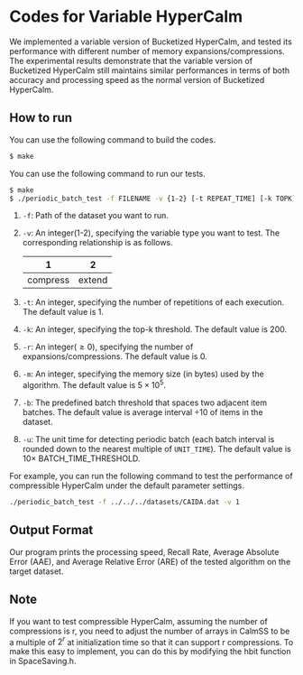 # Codes for Variable HyperCalm

We implemented a variable version of Bucketized HyperCalm, and tested its performance with different number of memory expansions/compressions. The experimental results demonstrate that the variable version of Bucketized HyperCalm still maintains similar performances in terms of both accuracy and processing speed as the normal version of Bucketized HyperCalm.

## How to run

You can use the following command to build the codes. 

```bash
$ make 
```

You can use the following command to run our tests. 

```bash
$ make
$ ./periodic_batch_test -f FILENAME -v {1-2} [-t REPEAT_TIME] [-k TOPK] [-r RATE] [-m MEMORY] [-b BATCH_TIME] [-u UNIT_TIME]
```

1. `-f`: Path of the dataset you want to run.

2. `-v`: An integer(1-2), specifying the variable type you want to test. The corresponding relationship is as follows. 

   | 1        | 2      |
   | -------- | ------ | 
   | compress | extend | 

3. `-t`: An integer, specifying the number of repetitions of each execution. The default value is 1.

4. `-k`: An integer, specifying the top-k threshold. The default value is 200. 

5. `-r`: An integer($\geq 0$), specifying the number of expansions/compressions. The default value is 0. 

6. `-m`: An integer, specifying the memory size (in bytes) used by the algorithm. The default value is $5 \times 10^5$. 

7. `-b`: The predefined batch threshold that spaces two adjacent item batches. The default value is average interval $\div 10$ of items in the dataset. 

8. `-u`: The unit time for detecting periodic batch (each batch interval is rounded down to the nearest multiple of `UNIT_TIME`). The default value is $10\times$ BATCH_TIME_THRESHOLD.  


For example, you can run the following command to test the performance of compressible HyperCalm under the default parameter settings. 

```bash
./periodic_batch_test -f ../../../datasets/CAIDA.dat -v 1
```


## Output Format

Our program prints the processing speed, Recall Rate, Average Absolute Error (AAE), and Average Relative Error (ARE) of the tested algorithm on the target dataset. 


## Note

If you want to test compressible HyperCalm, assuming the number of compressions is r, you need to adjust the number of arrays in CalmSS to be a multiple of $2^r$ at initialization time so that it can support r compressions. To make this easy to implement, you can do this by modifying the hbit function in SpaceSaving.h.


